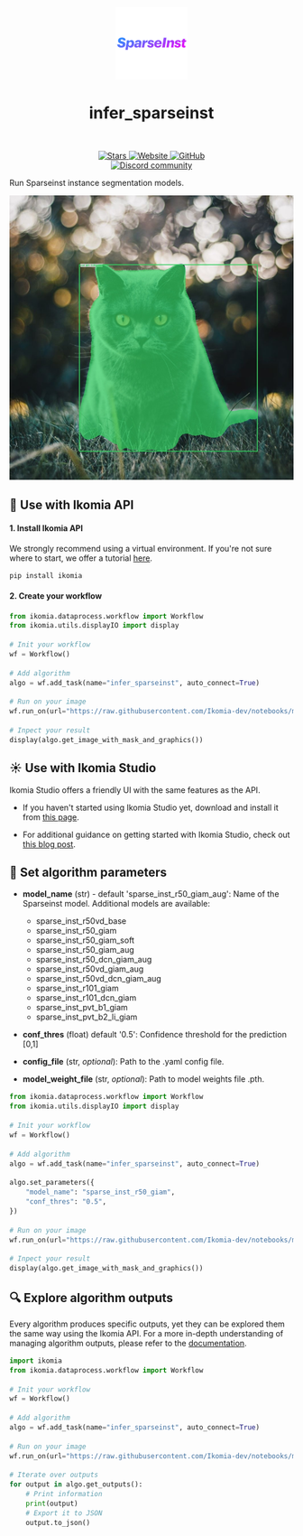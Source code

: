 <div align="center">
  <img src="https://raw.githubusercontent.com/Ikomia-hub/infer_sparseinst/main/icons/sparseinst.png" alt="Algorithm icon">
  <h1 align="center">infer_sparseinst</h1>
</div>
<br />
<p align="center">
    <a href="https://github.com/Ikomia-hub/infer_sparseinst">
        <img alt="Stars" src="https://img.shields.io/github/stars/Ikomia-hub/infer_sparseinst">
    </a>
    <a href="https://app.ikomia.ai/hub/">
        <img alt="Website" src="https://img.shields.io/website/http/app.ikomia.ai/en.svg?down_color=red&down_message=offline&up_message=online">
    </a>
    <a href="https://github.com/Ikomia-hub/infer_sparseinst/blob/main/LICENSE.md">
        <img alt="GitHub" src="https://img.shields.io/github/license/Ikomia-hub/infer_sparseinst.svg?color=blue">
    </a>    
    <br>
    <a href="https://discord.com/invite/82Tnw9UGGc">
        <img alt="Discord community" src="https://img.shields.io/badge/Discord-white?style=social&logo=discord">
    </a> 
</p>


Run Sparseinst instance segmentation models.

![Cat instance segmentation](https://raw.githubusercontent.com/Ikomia-hub/infer_sparseinst/main/icons/output.jpg)

## :rocket: Use with Ikomia API

#### 1. Install Ikomia API

We strongly recommend using a virtual environment. If you're not sure where to start, we offer a tutorial [here](https://www.ikomia.ai/blog/a-step-by-step-guide-to-creating-virtual-environments-in-python).

```sh
pip install ikomia
```

#### 2. Create your workflow


```python
from ikomia.dataprocess.workflow import Workflow
from ikomia.utils.displayIO import display

# Init your workflow
wf = Workflow()

# Add algorithm
algo = wf.add_task(name="infer_sparseinst", auto_connect=True)

# Run on your image  
wf.run_on(url="https://raw.githubusercontent.com/Ikomia-dev/notebooks/main/examples/img/img_cat.jpg")

# Inpect your result
display(algo.get_image_with_mask_and_graphics())
```

## :sunny: Use with Ikomia Studio

Ikomia Studio offers a friendly UI with the same features as the API.

- If you haven't started using Ikomia Studio yet, download and install it from [this page](https://www.ikomia.ai/studio).

- For additional guidance on getting started with Ikomia Studio, check out [this blog post](https://www.ikomia.ai/blog/how-to-get-started-with-ikomia-studio).

## :pencil: Set algorithm parameters

- **model_name** (str) - default 'sparse_inst_r50_giam_aug': Name of the Sparseinst model. Additional models are available:
    - sparse_inst_r50vd_base
    - sparse_inst_r50_giam
    - sparse_inst_r50_giam_soft
    - sparse_inst_r50_giam_aug
    - sparse_inst_r50_dcn_giam_aug
    - sparse_inst_r50vd_giam_aug
    - sparse_inst_r50vd_dcn_giam_aug
    - sparse_inst_r101_giam
    - sparse_inst_r101_dcn_giam
    - sparse_inst_pvt_b1_giam
    - sparse_inst_pvt_b2_li_giam

- **conf_thres** (float) default '0.5': Confidence threshold for the prediction [0,1]
- **config_file** (str, *optional*): Path to the .yaml config file.
- **model_weight_file** (str, *optional*): Path to model weights file .pth. 


```python
from ikomia.dataprocess.workflow import Workflow
from ikomia.utils.displayIO import display

# Init your workflow
wf = Workflow()

# Add algorithm
algo = wf.add_task(name="infer_sparseinst", auto_connect=True)

algo.set_parameters({
    "model_name": "sparse_inst_r50_giam",
    "conf_thres": "0.5",
})

# Run on your image  
wf.run_on(url="https://raw.githubusercontent.com/Ikomia-dev/notebooks/main/examples/img/img_cat.jpg")

# Inpect your result
display(algo.get_image_with_mask_and_graphics())
```

## :mag: Explore algorithm outputs

Every algorithm produces specific outputs, yet they can be explored them the same way using the Ikomia API. For a more in-depth understanding of managing algorithm outputs, please refer to the [documentation](https://ikomia-dev.github.io/python-api-documentation/advanced_guide/IO_management.html).

```python
import ikomia
from ikomia.dataprocess.workflow import Workflow

# Init your workflow
wf = Workflow()

# Add algorithm
algo = wf.add_task(name="infer_sparseinst", auto_connect=True)

# Run on your image  
wf.run_on(url="https://raw.githubusercontent.com/Ikomia-dev/notebooks/main/examples/img/img_cat.jpg")

# Iterate over outputs
for output in algo.get_outputs():
    # Print information
    print(output)
    # Export it to JSON
    output.to_json()
```


